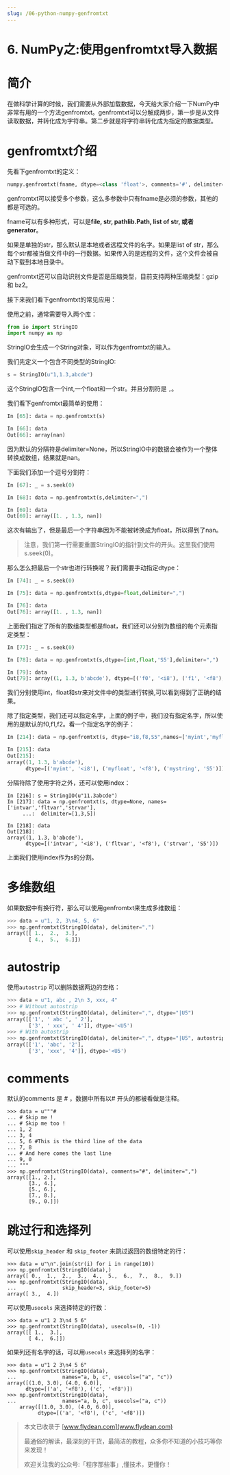 ```yaml
---
slug: /06-python-numpy-genfromtxt
---
```


# 6. NumPy之:使用genfromtxt导入数据



# 简介

在做科学计算的时候，我们需要从外部加载数据，今天给大家介绍一下NumPy中非常有用的一个方法genfromtxt。genfromtxt可以分解成两步，第一步是从文件读取数据，并转化成为字符串。第二步就是将字符串转化成为指定的数据类型。

# genfromtxt介绍

先看下genfromtxt的定义：

~~~Python
numpy.genfromtxt(fname, dtype=<class 'float'>, comments='#', delimiter=None, skip_header=0, skip_footer=0, converters=None, missing_values=None, filling_values=None, usecols=None, names=None, excludelist=None, deletechars=" !#$%&'()*+, -./:;<=>?@[\]^{|}~", replace_space='_', autostrip=False, case_sensitive=True, defaultfmt='f%i', unpack=None, usemask=False, loose=True, invalid_raise=True, max_rows=None, encoding='bytes')
~~~

genfromtxt可以接受多个参数，这么多参数中只有fname是必须的参数，其他的都是可选的。

fname可以有多种形式，可以是**file, str, pathlib.Path, list of str, 或者generator**。

如果是单独的str，那么默认是本地或者远程文件的名字。如果是list of str，那么每个str都被当做文件中的一行数据。如果传入的是远程的文件，这个文件会被自动下载到本地目录中。

genfromtxt还可以自动识别文件是否是压缩类型，目前支持两种压缩类型：gzip 和 bz2。

接下来我们看下genfromtxt的常见应用：

使用之前，通常需要导入两个库：

~~~Python
from io import StringIO
import numpy as np
~~~

StringIO会生成一个String对象，可以作为genfromtxt的输入。

我们先定义一个包含不同类型的StringIO:

~~~Python
s = StringIO(u"1,1.3,abcde")
~~~

这个StringIO包含一个int,一个float和一个str。并且分割符是 `,`。

我们看下genfromtxt最简单的使用：

~~~python
In [65]: data = np.genfromtxt(s)

In [66]: data
Out[66]: array(nan)
~~~

因为默认的分隔符是delimiter=None，所以StringIO中的数据会被作为一个整体转换成数组，结果就是nan。

下面我们添加一个逗号分割符：

~~~python
In [67]: _ = s.seek(0)

In [68]: data = np.genfromtxt(s,delimiter=",")

In [69]: data
Out[69]: array([1. , 1.3, nan])
~~~

这次有输出了，但是最后一个字符串因为不能被转换成为float，所以得到了nan。

> 注意，我们第一行需要重置StringIO的指针到文件的开头。这里我们使用 s.seek(0)。

那么怎么把最后一个str也进行转换呢？我们需要手动指定dtype：

~~~python
In [74]: _ = s.seek(0)

In [75]: data = np.genfromtxt(s,dtype=float,delimiter=",")

In [76]: data
Out[76]: array([1. , 1.3, nan])
~~~

上面我们指定了所有的数组类型都是float，我们还可以分别为数组的每个元素指定类型：

~~~python
In [77]: _ = s.seek(0)

In [78]: data = np.genfromtxt(s,dtype=[int,float,'S5'],delimiter=",")

In [79]: data
Out[79]: array((1, 1.3, b'abcde'), dtype=[('f0', '<i8'), ('f1', '<f8'), ('f2', '<U')])
~~~

我们分别使用int，float和str来对文件中的类型进行转换,可以看到得到了正确的结果。

除了指定类型，我们还可以指定名字，上面的例子中，我们没有指定名字，所以使用的是默认的f0,f1,f2。看一个指定名字的例子：

~~~python
In [214]: data = np.genfromtxt(s, dtype="i8,f8,S5",names=['myint','myfloat','mystring'], delimiter=",")

In [215]: data
Out[215]:
array((1, 1.3, b'abcde'),
      dtype=[('myint', '<i8'), ('myfloat', '<f8'), ('mystring', 'S5')])
~~~

分隔符除了使用字符之外，还可以使用index：

~~~pythonIn [216]: s = StringIO(u"11.3abcde")
In [216]: s = StringIO(u"11.3abcde")
In [217]: data = np.genfromtxt(s, dtype=None, names=['intvar','fltvar','strvar'],
     ...:  delimiter=[1,3,5])

In [218]: data
Out[218]:
array((1, 1.3, b'abcde'),
      dtype=[('intvar', '<i8'), ('fltvar', '<f8'), ('strvar', 'S5')])
~~~

上面我们使用index作为s的分割。

# 多维数组

如果数据中有换行符，那么可以使用genfromtxt来生成多维数组：

~~~Python
>>> data = u"1, 2, 3\n4, 5, 6"
>>> np.genfromtxt(StringIO(data), delimiter=",")
array([[ 1.,  2.,  3.],
       [ 4.,  5.,  6.]])
~~~

# autostrip

使用`autostrip` 可以删除数据两边的空格：

~~~Python
>>> data = u"1, abc , 2\n 3, xxx, 4"
>>> # Without autostrip
>>> np.genfromtxt(StringIO(data), delimiter=",", dtype="|U5")
array([['1', ' abc ', ' 2'],
       ['3', ' xxx', ' 4']], dtype='<U5')
>>> # With autostrip
>>> np.genfromtxt(StringIO(data), delimiter=",", dtype="|U5", autostrip=True)
array([['1', 'abc', '2'],
       ['3', 'xxx', '4']], dtype='<U5')
~~~

# comments

默认的comments 是 #  ，数据中所有以# 开头的都被看做是注释。

```
>>> data = u"""#
... # Skip me !
... # Skip me too !
... 1, 2
... 3, 4
... 5, 6 #This is the third line of the data
... 7, 8
... # And here comes the last line
... 9, 0
... """
>>> np.genfromtxt(StringIO(data), comments="#", delimiter=",")
array([[1., 2.],
       [3., 4.],
       [5., 6.],
       [7., 8.],
       [9., 0.]])
```

# 跳过行和选择列

可以使用`skip_header` 和 `skip_footer` 来跳过返回的数组特定的行：

```
>>> data = u"\n".join(str(i) for i in range(10))
>>> np.genfromtxt(StringIO(data),)
array([ 0.,  1.,  2.,  3.,  4.,  5.,  6.,  7.,  8.,  9.])
>>> np.genfromtxt(StringIO(data),
...               skip_header=3, skip_footer=5)
array([ 3.,  4.])
```

可以使用`usecols` 来选择特定的行数：

```
>>> data = u"1 2 3\n4 5 6"
>>> np.genfromtxt(StringIO(data), usecols=(0, -1))
array([[ 1.,  3.],
       [ 4.,  6.]])
```

如果列还有名字的话，可以用`usecols` 来选择列的名字：

```
>>> data = u"1 2 3\n4 5 6"
>>> np.genfromtxt(StringIO(data),
...               names="a, b, c", usecols=("a", "c"))
array([(1.0, 3.0), (4.0, 6.0)],
      dtype=[('a', '<f8'), ('c', '<f8')])
>>> np.genfromtxt(StringIO(data),
...               names="a, b, c", usecols=("a, c"))
    array([(1.0, 3.0), (4.0, 6.0)],
          dtype=[('a', '<f8'), ('c', '<f8')])
```


> 本文已收录于 [www.flydean.com](www.flydean.com)
>
> 最通俗的解读，最深刻的干货，最简洁的教程，众多你不知道的小技巧等你来发现！
> 
> 欢迎关注我的公众号:「程序那些事」,懂技术，更懂你！
